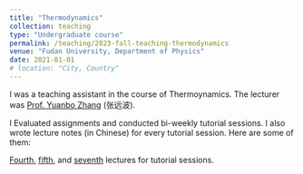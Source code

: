 ```yaml
---
title: "Thermodynamics"
collection: teaching
type: "Undergraduate course"
permalink: /teaching/2023-fall-teaching-thermodynamics
venue: "Fudan University, Department of Physics"
date: 2021-01-01
# location: "City, Country"
---
```


I was a teaching assistant in the course of Thermoynamics. The lecturer was [Prof. Yuanbo Zhang](https://phys.fudan.edu.cn/f7/62/c7605a63330/page.htm) (张远波).

I Evaluated assignments and conducted bi-weekly tutorial sessions. I also wrote lecture notes (in Chinese) for every tutorial session. Here are some of them:

[Fourth](/files/thermodynamics/tutorial4.pdf), [fifth](/files/thermodynamics/tutorial5.pdf), and [seventh](/files/thermodynamics/tutorial7.pdf) lectures for tutorial sessions.